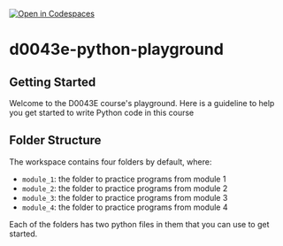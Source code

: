 [![Open in Codespaces](https://classroom.github.com/assets/launch-codespace-2972f46106e565e64193e422d61a12cf1da4916b45550586e14ef0a7c637dd04.svg)](https://classroom.github.com/open-in-codespaces?assignment_repo_id=20413495)
# d0043e-python-playground
## Getting Started

Welcome to the D0043E course's playground. Here is a guideline to help you get started to write Python code in this course

## Folder Structure

The workspace contains four folders by default, where:

- `module_1`: the folder to practice programs from module 1
- `module_2`: the folder to practice programs from module 2
- `module_3`: the folder to practice programs from module 3
- `module_4`: the folder to practice programs from module 4

Each of the folders has two python files in them that you can use to get started.
